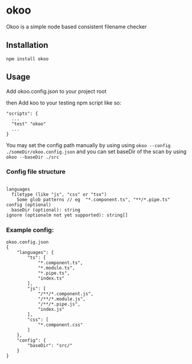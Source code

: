 # okoo
Okoo is a simple node based consistent filename checker



## Installation
```
npm install okoo
```


## Usage
Add okoo.config.json to your project root

then Add koo to your testing npm script like so:
```
"scripts": {
  ...
  "test" "okoo"
  ...
}
```

You may set the config path manually by using using `okoo --config ./someDir/okoo.config.json`
and you can set baseDir of the scan by using `okoo --baseDir ./src`

### Config file structure
```

languages
  filetype (like "js", "css" or "tsx")
    Some glob patterns // eg  "*.component.ts", "**/*.pipe.ts"
config (optional)
  baseDir (optional): string
ignore (optionalm not yet supported): string[]

```



### Example config:
```
okoo.config.json
{
    "languages": {
        "ts": [
            "*.component.ts",
            "*.module.ts",
            "*.pipe.ts",
            "index.ts"
        ],
        "js": [
            "/**/*.component.js",
            "/**/*.module.js",
            "/**/*.pipe.js",
            "index.js"
        ],
        "css": [
            "*.component.css"
        ]
    },
    "config": {
        "baseDir": "src/"
    }
}
```
